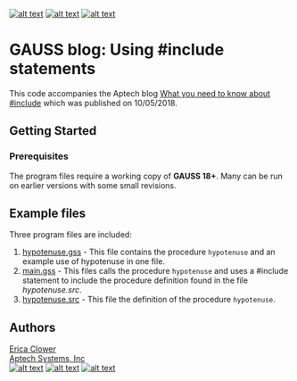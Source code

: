<!-- Please don't remove this: Grab your social icons from https://github.com/carlsednaoui/gitsocial -->

<!-- display the social media buttons in your README -->

[![alt text][1.1]][1]
[![alt text][2.1]][2]
[![alt text][3.1]][3]

<!-- links to social media icons -->
<!-- no need to change these -->

<!-- icons with padding -->

[1.1]: https://www.aptech.com/wp-content/uploads/2019/02/fb.png (Visit Aptech Facebook)
[2.1]: https://www.aptech.com/wp-content/uploads/2019/02/gh.png (Aptech Github)
[3.1]: https://www.aptech.com/wp-content/uploads/2019/02/li.png (Find us on LinkedIn)

<!-- links to your social media accounts -->
<!-- update these accordingly -->

[1]: https://www.facebook.com/GAUSSAptech/
[2]: https://github.com/aptech
[3]: https://linkedin.com/in/ericaclower
<!-- Please don't remove this: Grab your social icons from https://github.com/carlsednaoui/gitsocial -->

# GAUSS blog: Using #include statements
This code accompanies the Aptech blog [What you need to know about #include](https://www.aptech.com/blog/what-you-need-to-know-about-include/) which was published on 10/05/2018.

## Getting Started
### Prerequisites
The program files require a working copy of **GAUSS 18+**. Many can be run on earlier versions with some small revisions.

## Example files
Three program files are included:
1. [hypotenuse.gss](hypotenuse) - This file contains the procedure `hypotenuse` and an example use of hypotenuse in one file.
2. [main.gss](main.gss) - This files calls the procedure `hypotenuse` and uses a #include statement to include the procedure definition found in the file *hypotenuse.src*.
3. [hypotenuse.src](hypotenuse.src) - This file the definition of the procedure `hypotenuse`.

## Authors
[Erica Clower](mailto:eclower@aptech.com)  
[Aptech Systems, Inc](https://www.aptech.com/)  
[![alt text][1.1]][1]
[![alt text][2.1]][2]
[![alt text][3.1]][3]
